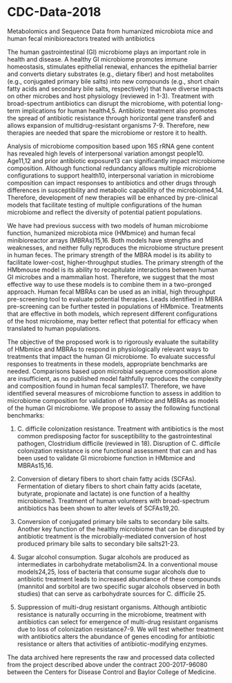 # CDC-Data-2018
Metabolomics and Sequence Data from humanized microbiota mice and human fecal minibioreactors treated with antibiotics

The human gastrointestinal (GI) microbiome plays an important role in health and disease. A healthy GI microbiome promotes immune homeostasis, stimulates epithelial renewal, enhances the epithelial barrier and converts dietary substrates (e.g., dietary fiber) and host metabolites (e.g., conjugated primary bile salts) into new compounds (e.g., short chain fatty acids and secondary bile salts, respectively) that have diverse impacts on other microbes and host physiology (reviewed in 1-3). Treatment with broad-spectrum antibiotics can disrupt the microbiome, with potential long-term implications for human health4,5. Antibiotic treatment also promotes the spread of antibiotic resistance through horizontal gene transfer6 and allows expansion of multidrug-resistant organisms 7-9. Therefore, new therapies are needed that spare the microbiome or restore it to health. 

Analysis of microbiome composition based upon 16S rRNA gene content has revealed high levels of interpersonal variation amongst people10. Age11,12 and prior antibiotic exposure13 can significantly impact microbiome composition. Although functional redundancy allows multiple microbiome configurations to support health10, interpersonal variation in microbiome composition can impact responses to antibiotics and other drugs through differences in susceptibility and metabolic capability of the microbiome4,14. Therefore, development of new therapies will be enhanced by pre-clinical models that facilitate testing of multiple configurations of the human microbiome and reflect the diversity of potential patient populations.

We have had previous success with two models of human microbiome function, humanized microbiota mice (HMbmice) and human fecal minibioreactor arrays (MBRAs)15,16. Both models have strengths and weaknesses, and neither fully reproduces the microbiome structure present in human feces. The primary strength of the MBRA model is its ability to facilitate lower-cost, higher-throughput studies. The primary strength of the HMbmouse model is its ability to recapitulate interactions between human GI microbes and a mammalian host. Therefore, we suggest that the most effective way to use these models is to combine them in a two-pronged approach. Human fecal MBRAs can be used as an initial, high throughput pre-screening tool to evaluate potential therapies. Leads identified in MBRA pre-screening can be further tested in populations of HMbmice. Treatments that are effective in both models, which represent different configurations of the host microbiome, may better reflect that potential for efficacy when translated to human populations.

The objective of the proposed work is to rigorously evaluate the suitability of HMbmice and MBRAs to respond in physiologically relevant ways to treatments that impact the human GI microbiome. To evaluate successful responses to treatments in these models, appropriate benchmarks are needed. Comparisons based upon microbial sequence composition alone are insufficient, as no published model faithfully reproduces the complexity and composition found in human fecal samples17. Therefore, we have identified several measures of microbiome function to assess in addition to microbiome composition for validation of HMbmice and MBRAs as models of the human GI microbiome. We propose to assay the following functional benchmarks:

1. C. difficile colonization resistance. Treatment with antibiotics is the most common predisposing factor for susceptibility to the gastrointestinal pathogen, Clostridium difficile (reviewed in 18). Disruption of C. difficile colonization resistance is one functional assessment that can and has been used to validate GI microbiome function in HMbmice and MBRAs15,16. 

2. Conversion of dietary fibers to short chain fatty acids (SCFAs). Fermentation of dietary fibers to short chain fatty acids (acetate, butyrate, propionate and lactate) is one function of a healthy microbiome3. Treatment of human volunteers with broad-spectrum antibiotics has been shown to alter levels of SCFAs19,20. 

3. Conversion of conjugated primary bile salts to secondary bile salts. Another key function of the healthy microbiome that can be disrupted by antibiotic treatment is the microbially-mediated conversion of host produced primary bile salts to secondary bile salts21-23. 

4. Sugar alcohol consumption. Sugar alcohols are produced as intermediates in carbohydrate metabolism24. In a conventional mouse models24,25, loss of bacteria that consume sugar alcohols due to antibiotic treatment leads to increased abundance of these compounds (mannitol and sorbitol are two specific sugar alcohols observed in both studies) that can serve as carbohydrate sources for C. difficile 25.

5. Suppression of multi-drug resistant organisms. Although antibiotic resistance is naturally occurring in the microbiome, treatment with antibiotics can select for emergence of multi-drug resistant organisms due to loss of colonization resistance7-9. We will test whether treatment with antibiotics alters the abundance of genes encoding for antibiotic resistance or alters that activities of antibiotic-modifying enzymes.

The data archived here represents the raw and processed data collected from the project described above under the contract 200-2017-96080 between the Centers for Disease Control and Baylor College of Medicine.
